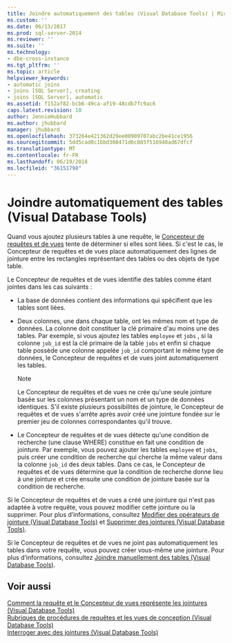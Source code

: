 ```yaml
---
title: Joindre automatiquement des tables (Visual Database Tools) | Microsoft Docs
ms.custom: ''
ms.date: 06/13/2017
ms.prod: sql-server-2014
ms.reviewer: ''
ms.suite: ''
ms.technology:
- dbe-cross-instance
ms.tgt_pltfrm: ''
ms.topic: article
helpviewer_keywords:
- automatic joins
- joins [SQL Server], creating
- joins [SQL Server], automatic
ms.assetid: f152af82-bcb6-49ca-af19-48cdb7fc9ac6
caps.latest.revision: 10
author: JennieHubbard
ms.author: jhubbard
manager: jhubbard
ms.openlocfilehash: 373264e421362d29ee00909707abc2be41ce1956
ms.sourcegitcommit: 5dd5cad0c1bbd308471d6c885f516948ad67dfcf
ms.translationtype: MT
ms.contentlocale: fr-FR
ms.lasthandoff: 06/19/2018
ms.locfileid: "36151798"
---
```

# <a name="join-tables-automatically-visual-database-tools"></a>Joindre automatiquement des tables (Visual Database Tools)
  Quand vous ajoutez plusieurs tables à une requête, le [Concepteur de requêtes et de vues](visual-database-tools.md) tente de déterminer si elles sont liées. Si c'est le cas, le Concepteur de requêtes et de vues place automatiquement des lignes de jointure entre les rectangles représentant des tables ou des objets de type table.  
  
 Le Concepteur de requêtes et de vues identifie des tables comme étant jointes dans les cas suivants :  
  
-   La base de données contient des informations qui spécifient que les tables sont liées.  
  
-   Deux colonnes, une dans chaque table, ont les mêmes nom et type de données. La colonne doit constituer la clé primaire d'au moins une des tables. Par exemple, si vous ajoutez les tables `employee` et `jobs` , si la colonne `job_id` est la clé primaire de la table `jobs` et enfin si chaque table possède une colonne appelée `job_id` comportant le même type de données, le Concepteur de requêtes et de vues joint automatiquement les tables.  
  
    > [!NOTE]  
    >  Le Concepteur de requêtes et de vues ne crée qu'une seule jointure basée sur les colonnes présentant un nom et un type de données identiques. S'il existe plusieurs possibilités de jointure, le Concepteur de requêtes et de vues s'arrête après avoir créé une jointure fondée sur le premier jeu de colonnes correspondantes qu'il trouve.  
  
-   Le Concepteur de requêtes et de vues détecte qu'une condition de recherche (une clause WHERE) constitue en fait une condition de jointure. Par exemple, vous pouvez ajouter les tables `employee` et `jobs`, puis créer une condition de recherche qui cherche la même valeur dans la colonne `job_id` des deux tables. Dans ce cas, le Concepteur de requêtes et de vues détermine que la condition de recherche donne lieu à une jointure et crée ensuite une condition de jointure basée sur la condition de recherche.  
  
 Si le Concepteur de requêtes et de vues a créé une jointure qui n'est pas adaptée à votre requête, vous pouvez modifier cette jointure ou la supprimer. Pour plus d’informations, consultez [Modifier des opérateurs de jointure &#40;Visual Database Tools&#41;](modify-join-operators-visual-database-tools.md) et [Supprimer des jointures &#40;Visual Database Tools&#41;](remove-joins-visual-database-tools.md).  
  
 Si le Concepteur de requêtes et de vues ne joint pas automatiquement les tables dans votre requête, vous pouvez créer vous-même une jointure. Pour plus d’informations, consultez [Joindre manuellement des tables &#40;Visual Database Tools&#41;](join-tables-manually-visual-database-tools.md).  
  
## <a name="see-also"></a>Voir aussi  
 [Comment la requête et le Concepteur de vues représente les jointures &#40;Visual Database Tools&#41;](how-the-query-and-view-designer-represents-joins-visual-database-tools.md)   
 [Rubriques de procédures de requêtes et les vues de conception &#40;Visual Database Tools&#41;](design-queries-and-views-how-to-topics-visual-database-tools.md)   
 [Interroger avec des jointures &#40;Visual Database Tools&#41;](query-with-joins-visual-database-tools.md)  
  
  